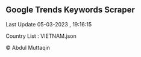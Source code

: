 

## Google Trends Keywords Scraper 
 
Last Update 05-03-2023 , 19:16:15

Country List :
VIETNAM.json



© Abdul Muttaqin 
